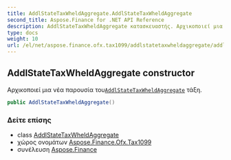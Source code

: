 ```yaml
---
title: AddlStateTaxWheldAggregate.AddlStateTaxWheldAggregate
second_title: Aspose.Finance for .NET API Reference
description: AddlStateTaxWheldAggregate κατασκευαστής. Αρχικοποιεί μια νέα παρουσία τουAddlStateTaxWheldAggregate τάξη.
type: docs
weight: 10
url: /el/net/aspose.finance.ofx.tax1099/addlstatetaxwheldaggregate/addlstatetaxwheldaggregate/
---
```

## AddlStateTaxWheldAggregate constructor

Αρχικοποιεί μια νέα παρουσία του[`AddlStateTaxWheldAggregate`](../) τάξη.

```csharp
public AddlStateTaxWheldAggregate()
```

### Δείτε επίσης

* class [AddlStateTaxWheldAggregate](../)
* χώρος ονομάτων [Aspose.Finance.Ofx.Tax1099](../../addlstatetaxwheldaggregate/)
* συνέλευση [Aspose.Finance](../../../)


